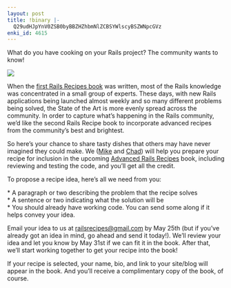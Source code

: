 ```yaml
---
layout: post
title: !binary |-
  Q29udHJpYnV0ZSB0byBBZHZhbmNlZCBSYWlscyBSZWNpcGVz
enki_id: 4615
---
```


What do you have cooking on your Rails project? The community wants to
know!

![](http://pragmaticprogrammer.com/images/fr_arr_medium.jpg)

When the [first Rails Recipes
book](http://pragmaticprogrammer.com/titles/fr_rr/index.html) was
written, most of the Rails knowledge was concentrated in a small group
of experts. These days, with new Rails applications being launched
almost weekly and so many different problems being solved, the State of
the Art is more evenly spread across the community. In order to capture
what’s happening in the Rails community, we’d like the second Rails
Recipe book to incorporate advanced recipes from the community’s best
and brightest.

So here’s your chance to share tasty dishes that others may have never
imagined they could make. We ([Mike](http://clarkware.com) and
[Chad](http://chadfowler.com)) will help you prepare your recipe for
inclusion in the upcoming [Advanced Rails
Recipes](http://pragmaticprogrammer.com/titles/fr_arr/index.html) book,
including reviewing and testing the code, and you’ll get all the credit.

To propose a recipe idea, here’s all we need from you:

\* A paragraph or two describing the problem that the recipe solves  
\* A sentence or two indicating what the solution will be  
\* You should already have working code. You can send some along if it
helps convey your idea.

Email your idea to us at railsrecipes@gmail.com by May 25th (but if
you’ve already got an idea in mind, go ahead and send it today!). We’ll
review your idea and let you know by May 31st if we can fit it in the
book. After that, we’ll start working together to get your recipe into
the book!

If your recipe is selected, your name, bio, and link to your site/blog
will appear in the book. And you’ll receive a complimentary copy of the
book, of course.
